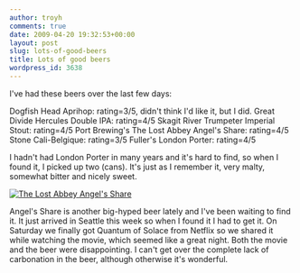 ```yaml
---
author: troyh
comments: true
date: 2009-04-20 19:32:53+00:00
layout: post
slug: lots-of-good-beers
title: Lots of good beers
wordpress_id: 3638
---
```


I've had these beers over the last few days:

Dogfish Head Aprihop: rating=3/5, didn't think I'd like it, but I did.
Great Divide Hercules Double IPA: rating=4/5
Skagit River Trumpeter Imperial Stout: rating=4/5
Port Brewing's The Lost Abbey Angel's Share: rating=4/5
Stone Cali-Belgique: rating=3/5
Fuller's London Porter: rating=4/5

I hadn't had London Porter in many years and it's hard to find, so when I found it, I picked up two (cans). It's just as I remember it, very malty, somewhat bitter and nicely sweet.

[![The Lost Abbey Angel's Share](http://farm4.static.flickr.com/3606/3459512169_a7c3f713a9.jpg)](http://www.flickr.com/photos/troyh/3459512169/)

Angel's Share is another big-hyped beer lately and I've been waiting to find it. It just arrived in Seattle this week so when I found it I had to get it. On Saturday we finally got Quantum of Solace from Netflix so we shared it while watching the movie, which seemed like a great night. Both the movie and the beer were disappointing. I can't get over the complete lack of carbonation in the beer, although otherwise it's wonderful.
